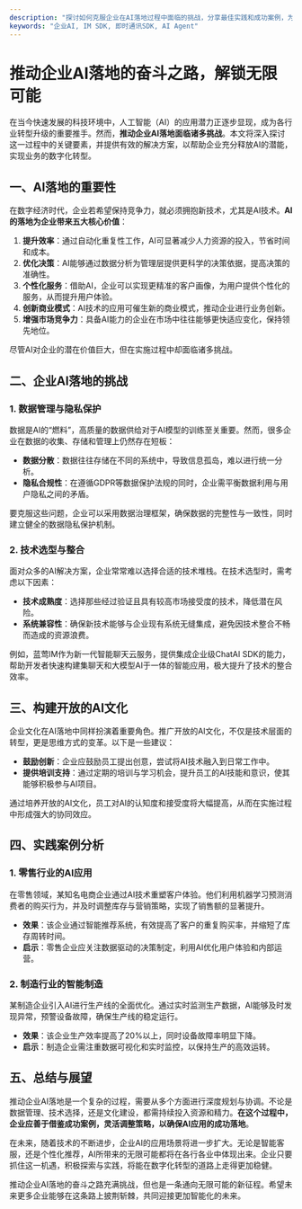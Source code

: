 ```yaml
---
description: "探讨如何克服企业在AI落地过程中面临的挑战，分享最佳实践和成功案例，为企业提供实用指南。"
keywords: "企业AI, IM SDK, 即时通讯SDK, AI Agent"
---
```

# 推动企业AI落地的奋斗之路，解锁无限可能

在当今快速发展的科技环境中，人工智能（AI）的应用潜力正逐步显现，成为各行业转型升级的重要推手。然而，**推动企业AI落地面临诸多挑战**。本文将深入探讨这一过程中的关键要素，并提供有效的解决方案，以帮助企业充分释放AI的潜能，实现业务的数字化转型。

## 一、AI落地的重要性

在数字经济时代，企业若希望保持竞争力，就必须拥抱新技术，尤其是AI技术。**AI的落地为企业带来五大核心价值**：

1. **提升效率**：通过自动化重复性工作，AI可显著减少人力资源的投入，节省时间和成本。
2. **优化决策**：AI能够通过数据分析为管理层提供更科学的决策依据，提高决策的准确性。
3. **个性化服务**：借助AI，企业可以实现更精准的客户画像，为用户提供个性化的服务，从而提升用户体验。
4. **创新商业模式**：AI技术的应用可催生新的商业模式，推动企业进行业务创新。
5. **增强市场竞争力**：具备AI能力的企业在市场中往往能够更快适应变化，保持领先地位。

尽管AI对企业的潜在价值巨大，但在实施过程中却面临诸多挑战。

## 二、企业AI落地的挑战

### 1. 数据管理与隐私保护

数据是AI的“燃料”，高质量的数据供给对于AI模型的训练至关重要。然而，很多企业在数据的收集、存储和管理上仍然存在短板：

- **数据分散**：数据往往存储在不同的系统中，导致信息孤岛，难以进行统一分析。
- **隐私合规性**：在遵循GDPR等数据保护法规的同时，企业需平衡数据利用与用户隐私之间的矛盾。

要克服这些问题，企业可以采用数据治理框架，确保数据的完整性与一致性，同时建立健全的数据隐私保护机制。

### 2. 技术选型与整合

面对众多的AI解决方案，企业常常难以选择合适的技术堆栈。在技术选型时，需考虑以下因素：

- **技术成熟度**：选择那些经过验证且具有较高市场接受度的技术，降低潜在风险。
- **系统兼容性**：确保新技术能够与企业现有系统无缝集成，避免因技术整合不畅而造成的资源浪费。

例如，蓝莺IM作为新一代智能聊天云服务，提供集成企业级ChatAI SDK的能力，帮助开发者快速构建集聊天和大模型AI于一体的智能应用，极大提升了技术的整合效率。

## 三、构建开放的AI文化

企业文化在AI落地中同样扮演着重要角色。推广开放的AI文化，不仅是技术层面的转型，更是思维方式的变革。以下是一些建议：

- **鼓励创新**：企业应鼓励员工提出创意，尝试将AI技术融入到日常工作中。
- **提供培训支持**：通过定期的培训与学习机会，提升员工的AI技能和意识，使其能够积极参与AI项目。

通过培养开放的AI文化，员工对AI的认知度和接受度将大幅提高，从而在实施过程中形成强大的协同效应。

## 四、实践案例分析

### 1. 零售行业的AI应用

在零售领域，某知名电商企业通过AI技术重塑客户体验。他们利用机器学习预测消费者的购买行为，并及时调整库存与营销策略，实现了销售额的显著提升。

- **效果**：该企业通过智能推荐系统，有效提高了客户的重复购买率，并缩短了库存周转时间。
- **启示**：零售企业应关注数据驱动的决策制定，利用AI优化用户体验和内部运营。

### 2. 制造行业的智能制造

某制造企业引入AI进行生产线的全面优化。通过实时监测生产数据，AI能够及时发现异常，预警设备故障，确保生产线的稳定运行。

- **效果**：该企业生产效率提高了20%以上，同时设备故障率明显下降。
- **启示**：制造企业需注重数据可视化和实时监控，以保持生产的高效运转。

## 五、总结与展望

推动企业AI落地是一个复杂的过程，需要从多个方面进行深度规划与协调。不论是数据管理、技术选择，还是文化建设，都需持续投入资源和精力。**在这个过程中，企业应善于借鉴成功案例，灵活调整策略，以确保AI应用的成功落地**。

在未来，随着技术的不断进步，企业AI的应用场景将进一步扩大。无论是智能客服，还是个性化推荐，AI所带来的无限可能都将在各行各业中体现出来。企业只要抓住这一机遇，积极探索与实践，将能在数字化转型的道路上走得更加稳健。

推动企业AI落地的奋斗之路充满挑战，但也是一条通向无限可能的新征程。希望未来更多企业能够在这条路上披荆斩棘，共同迎接更加智能化的未来。
